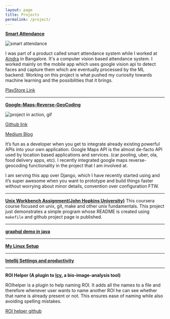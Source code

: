```yaml
---
layout: page
title: Projects
permalink: /project/
---
```


[**Smart Attendance**](https://play.google.com/store/apps/details?id=com.attantance.activity)

![smart attendance](https://sudipbhandari126.github.io/resources/smart-attendance.png "smart attendance")

I was part of a product called smart attendance system while I worked at [Aindra](http://www.aindra.in) in Bangalore. It's a computer vision based attendance system. I worked mainly on the mobile app which uses google vision api to detect faces and capture them which are eventually processed by the ML backend. Working on this project is what pushed my curiosity towards machine learning and the possibilities that it brings.

[PlayStore Link](https://play.google.com/store/apps/details?id=com.attantance.activity)

***

[**Google-Maps-Reverse-GeoCoding**](https://sudipbhandari126.github.io/google_maps/)

![project in action, gif](https://cdn-images-1.medium.com/max/720/1*1odd8NDXrs_YIHt0pGmacw.gif)

[Github link](https://github.com/sudipbhandari126/google_maps)

[Medium Blog](https://medium.com/sudips-reflections-on-software-engineering-music/google-maps-api-d2a0e20677d8)

It’s fun as a developer when you get to integrate already existing powerful APIs into your own application. Google Maps API is the almost de-facto API used by location based applications and services. (car pooling, uber, ola, food delivery apps, etc). I recently integrated google maps reverse-geocoding functionality in the project that I am involved at.

I am serving this app over Django, which I have recently started using and it’s super awesome when you want to prototype and build things faster without worrying about minor details, convention over configuration FTW.


***

[**Unix Workbench Assignment(John Hopkins University)**](https://sudipbhandari126.github.io/guessingnumber/)
This coursera course focused on unix, git, make and other unix fundamentals. This project just demonstrates a simple program whose README is created using `makefile` and github project page is published.



***

[**graphql demo in java**](https://sudipbhandari126.github.io/graphql-java/)


***

[**My Linux Setup**](https://sudipbhandari126.github.io/MyLinuxSetUp/)


***

[**Intellij Settings and productivity**](https://sudipbhandari126.github.io/IntelliJSettings/)



***

**ROI Helper (A plugin to [Icy](http://icy.bioimageanalysis.org), a bio-image-analysis tool)**

ROIhelper is a plugin to help naming ROI. It adds all the names to a file and therefore whenever user wants to name another ROI he can see whether that name is already present or not. This ensures ease of naming while also avoiding spelling mistakes.

[ROI helper github](https://github.com/sudipbhandari126/ROIHelper)



